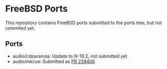 # FreeBSD Ports

This repository contains FreeBSD ports submitted to the ports tree, but not
commited yet.

## Ports

* audio/cdparanoia: Update to III-10.2, not submitted yet
* audio/mkcue: Submitted as [PR 239406](https://bugs.freebsd.org/bugzilla/show_bug.cgi?id=239406)
